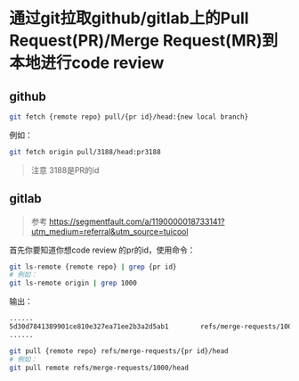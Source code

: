 # 通过git拉取github/gitlab上的Pull Request(PR)/Merge Request(MR)到本地进行code review

## github

```bash
git fetch {remote repo} pull/{pr id}/head:{new local branch}
```

例如：

```bash
git fetch origin pull/3188/head:pr3188
```

>注意
>3188是PR的id

## gitlab

>参考
>https://segmentfault.com/a/1190000018733141?utm_medium=referral&utm_source=tuicool

首先你要知道你想code review 的pr的id，使用命令：

```bash
git ls-remote {remote repo} | grep {pr id}
# 例如：
git ls-remote origin | grep 1000
```

输出：

```txt
......
5d30d7841389901ce810e327ea71ee2b3a2d5ab1        refs/merge-requests/1000/head
......
```

```bash
git pull {remote repo} refs/merge-requests/{pr id}/head
# 例如：
git pull remote refs/merge-requests/1000/head
```